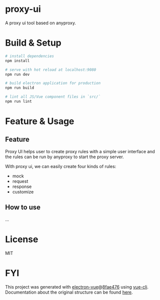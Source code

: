 # proxy-ui

A proxy ui tool based on anyproxy.


# Build & Setup

``` bash
# install dependencies
npm install

# serve with hot reload at localhost:9080
npm run dev

# build electron application for production
npm run build

# lint all JS/Vue component files in `src/`
npm run lint

```

# Feature & Usage


## Feature

Proxy UI helps user to create proxy rules with a simple user interface and the rules can be run by anyproxy to start the proxy server.

With proxy ui, we can easily create four kinds of rules:

  - mock
  - request
  - response
  - customize

## How to use

...

# License

MIT


# FYI

This project was generated with [electron-vue](https://github.com/SimulatedGREG/electron-vue)@[8fae476](https://github.com/SimulatedGREG/electron-vue/tree/8fae4763e9d225d3691b627e83b9e09b56f6c935) using [vue-cli](https://github.com/vuejs/vue-cli). Documentation about the original structure can be found [here](https://simulatedgreg.gitbooks.io/electron-vue/content/index.html).
